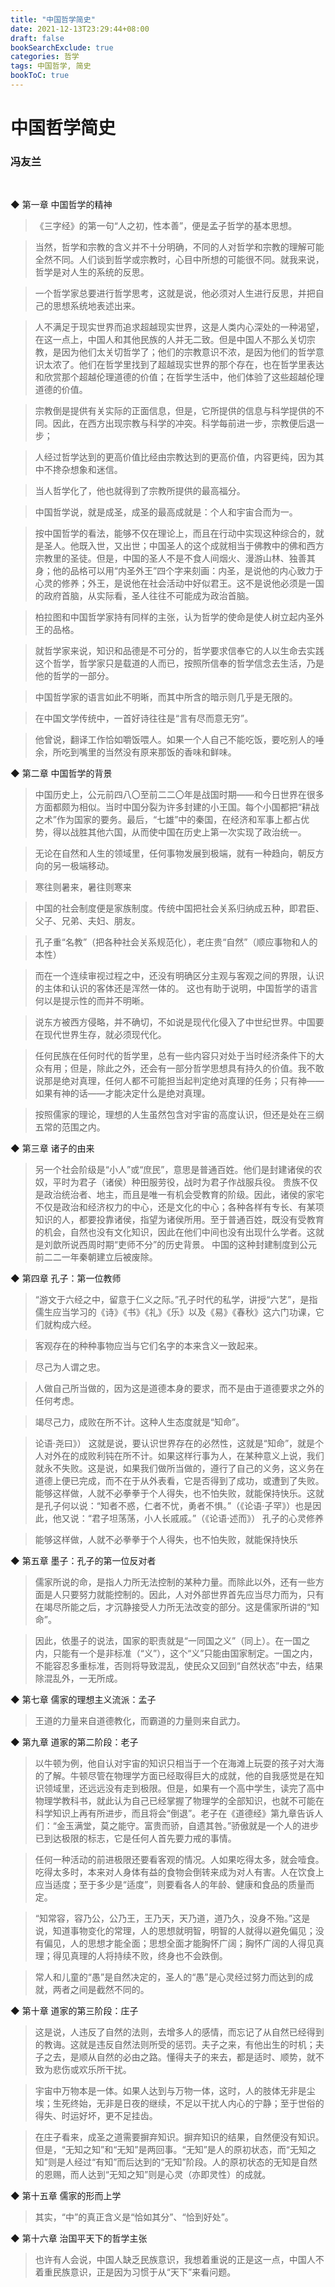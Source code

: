```yaml
---
title: "中国哲学简史"
date: 2021-12-13T23:29:44+08:00
draft: false
bookSearchExclude: true
categories: 哲学
tags: 中国哲学, 简史
bookToC: true
---
```


# 中国哲学简史
### 冯友兰

<br/>

◆ 第一章 中国哲学的精神

> 《三字经》的第一句“人之初，性本善”，便是孟子哲学的基本思想。

> 当然，哲学和宗教的含义并不十分明确，不同的人对哲学和宗教的理解可能全然不同。人们谈到哲学或宗教时，心目中所想的可能很不同。就我来说，哲学是对人生的系统的反思。

> 一个哲学家总要进行哲学思考，这就是说，他必须对人生进行反思，并把自己的思想系统地表述出来。

> 人不满足于现实世界而追求超越现实世界，这是人类内心深处的一种渴望，在这一点上，中国人和其他民族的人并无二致。但是中国人不那么关切宗教，是因为他们太关切哲学了；他们的宗教意识不浓，是因为他们的哲学意识太浓了。他们在哲学里找到了超越现实世界的那个存在，也在哲学里表达和欣赏那个超越伦理道德的价值；在哲学生活中，他们体验了这些超越伦理道德的价值。

> 宗教倒是提供有关实际的正面信息，但是，它所提供的信息与科学提供的不同。因此，在西方出现宗教与科学的冲突。科学每前进一步，宗教便后退一步；

> 人经过哲学达到的更高价值比经由宗教达到的更高价值，内容更纯，因为其中不搀杂想象和迷信。

> 当人哲学化了，他也就得到了宗教所提供的最高福分。

> 中国哲学说，就是成圣，成圣的最高成就是：个人和宇宙合而为一。

> 按中国哲学的看法，能够不仅在理论上，而且在行动中实现这种综合的，就是圣人。他既入世，又出世；中国圣人的这个成就相当于佛教中的佛和西方宗教里的圣徒。但是，中国的圣人不是不食人间烟火、漫游山林、独善其身；他的品格可以用“内圣外王”四个字来刻画：内圣，是说他的内心致力于心灵的修养；外王，是说他在社会活动中好似君王。这不是说他必须是一国的政府首脑，从实际看，圣人往往不可能成为政治首脑。

> 柏拉图和中国哲学家持有同样的主张，认为哲学的使命是使人树立起内圣外王的品格。

> 就哲学家来说，知识和品德是不可分的，哲学要求信奉它的人以生命去实践这个哲学，哲学家只是载道的人而已，按照所信奉的哲学信念去生活，乃是他的哲学的一部分。

> 中国哲学家的语言如此不明晰，而其中所含的暗示则几乎是无限的。

> 在中国文学传统中，一首好诗往往是“言有尽而意无穷”。

> 他曾说，翻译工作恰如嚼饭喂人。如果一个人自己不能吃饭，要吃别人的唾余，所吃到嘴里的当然没有原来那饭的香味和鲜味。


◆ 第二章 中国哲学的背景

> 中国历史上，公元前四八〇至前二二〇年是战国时期——和今日世界在很多方面都颇为相似。当时中国分裂为许多封建的小王国。每个小国都把“耕战之术”作为国家的要务。最后，“七雄”中的秦国，在经济和军事上都占优势，得以战胜其他六国，从而使中国在历史上第一次实现了政治统一。

> 无论在自然和人生的领域里，任何事物发展到极端，就有一种趋向，朝反方向的另一极端移动。

> 寒往则暑来，暑往则寒来

> 中国的社会制度便是家族制度。传统中国把社会关系归纳成五种，即君臣、父子、兄弟、夫妇、朋友。

> 孔子重“名教”（把各种社会关系规范化），老庄贵“自然”（顺应事物和人的本性）

> 而在一个连续审视过程之中，还没有明确区分主观与客观之间的界限，认识的主体和认识的客体还是浑然一体的。
这也有助于说明，中国哲学的语言何以是提示性的而并不明晰。

> 说东方被西方侵略，并不确切，不如说是现代化侵入了中世纪世界。中国要在现代世界生存，就必须现代化。

> 任何民族在任何时代的哲学里，总有一些内容只对处于当时经济条件下的大众有用；但是，除此之外，还会有一部分哲学思想具有持久的价值。我不敢说那是绝对真理，任何人都不可能担当起判定绝对真理的任务；只有神——如果有神的话——才能决定什么是绝对真理。

> 按照儒家的理论，理想的人生虽然包含对宇宙的高度认识，但还是处在三纲五常的范围之内。


◆ 第三章 诸子的由来

> 另一个社会阶级是“小人”或“庶民”，意思是普通百姓。他们是封建诸侯的农奴，平时为君子（诸侯）种田服劳役，战时为君子作战服兵役。
贵族不仅是政治统治者、地主，而且是唯一有机会受教育的阶级。因此，诸侯的家宅不仅是政治和经济权力的中心，还是文化的中心；各种各样有专长、有某项知识的人，都要投靠诸侯，指望为诸侯所用。至于普通百姓，既没有受教育的机会，自然也没有文化知识，因此在他们中间也没有出现什么学者。这就是刘歆所说西周时期“吏师不分”的历史背景。
中国的这种封建制度到公元前二二一年秦朝建立后被废除。


◆ 第四章 孔子：第一位教师

> “游文于六经之中，留意于仁义之际。”孔子时代的私学，讲授“六艺”，是指儒生应当学习的《诗》《书》《礼》《乐》以及《易》《春秋》这六门功课，它们就构成六经。

> 客观存在的种种事物应当与它们名字的本来含义一致起来。

> 尽己为人谓之忠。

> 人做自己所当做的，因为这是道德本身的要求，而不是由于道德要求之外的任何考虑。

> 竭尽己力，成败在所不计。这种人生态度就是“知命”。

> 论语·尧曰》）
这就是说，要认识世界存在的必然性，这就是“知命”，就是个人对外在的成败利钝在所不计。如果这样行事为人，在某种意义上说，我们就永不失败。这是说，如果我们做所当做的，遵行了自己的义务，这义务在道德上便已完成，而不在于从外表看，它是否得到了成功，或遭到了失败。
能够这样做，人就不必拳拳于个人得失，也不怕失败，就能保持快乐。这就是孔子何以说：“知者不惑，仁者不忧，勇者不惧。”（《论语·子罕》）也是因此，他又说：“君子坦荡荡，小人长戚戚。”（《论语·述而》）
孔子的心灵修养

> 能够这样做，人就不必拳拳于个人得失，也不怕失败，就能保持快乐


◆ 第五章 墨子：孔子的第一位反对者

> 儒家所说的命，是指人力所无法控制的某种力量。而除此以外，还有一些方面是人只要努力就能控制的。因此，人对外部世界首先应当尽力而为，只有在竭尽所能之后，才沉静接受人力所无法改变的部分。这是儒家所讲的“知命”。

> 因此，依墨子的说法，国家的职责就是“一同国之义”（同上）。在一国之内，只能有一个是非标准（“义”），这个“义”只能由国家制定。一国之内，不能容忍多重标准，否则将导致混乱，使民众又回到“自然状态”中去，结果除混乱外，一无所成。


◆ 第七章 儒家的理想主义流派：孟子

> 王道的力量来自道德教化，而霸道的力量则来自武力。


◆ 第九章 道家的第二阶段：老子

> 以牛顿为例，他自认对宇宙的知识只相当于一个在海滩上玩耍的孩子对大海的了解。牛顿尽管在物理学方面已经取得巨大的成就，他的自我感觉是在知识领域里，还远远没有走到极限。但是，如果有一个高中学生，读完了高中物理学教科书，就此认为自己已经掌握了物理学的全部知识，也就不可能在科学知识上再有所进步，而且将会“倒退”。老子在《道德经》第九章告诉人们：“金玉满堂，莫之能守。富贵而骄，自遗其咎。”骄傲就是一个人的进步已到达极限的标志，它是任何人首先要力戒的事情。

> 任何一种活动的前进极限还要看客观的情况。人如果吃得太多，就会噎食。吃得太多时，本来对人身体有益的食物会倒转来成为对人有害。人在饮食上应当适度；至于多少是“适度”，则要看各人的年龄、健康和食品的质量而定。

> “知常容，容乃公，公乃王，王乃天，天乃道，道乃久，没身不殆。”这是说，知道事物变化的常理，人的思想就明智，明智的人就得以避免偏见；没有偏见，人的思想才能全面；思想全面才能胸怀广阔；胸怀广阔的人得见真理；得见真理的人将持续不败，终身也不会跌倒。

> 常人和儿童的“愚”是自然决定的，圣人的“愚”是心灵经过努力而达到的成就，两者之间是截然不同的。


◆ 第十章 道家的第三阶段：庄子

> 这是说，人违反了自然的法则，去增多人的感情，而忘记了从自然已经得到的教诲。这就是违反自然法则所受的惩罚。夫子之来，有他出生的时机；夫子之去，是顺从自然的必由之路。懂得夫子的来去，都是适时、顺势，就不致为悲伤或欢乐所干扰。

> 宇宙中万物本是一体。如果人达到与万物一体，这时，人的肢体无非是尘埃；生死终始，无非是日夜的继续，不足以干扰人内心的宁静；至于世俗的得失、时运好坏，更不足挂齿。

> 在庄子看来，成圣之道需要摒弃知识。摒弃知识的结果，自然便没有知识。但是，“无知之知”和“无知”是两回事。“无知”是人的原初状态，而“无知之知”则是人经过“有知”而后达到的“无知”阶段。人的原初状态的无知是自然的恩赐，而人达到“无知之知”则是心灵（亦即灵性）的成就。


◆ 第十五章 儒家的形而上学

> 其实，“中”的真正含义是“恰如其分”、“恰到好处”。


◆ 第十六章 治国平天下的哲学主张

> 也许有人会说，中国人缺乏民族意识，我想着重说的正是这一点，中国人不着重民族意识，正是因为习惯于从“天下”来看问题。

